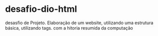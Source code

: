 # desafio-dio-html
desasfio de Projeto. Elaboração de um website, utilizando uma estrutura básica, utilizando tags. com a hitoria resumida da computação
